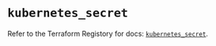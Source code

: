 # `kubernetes_secret`

Refer to the Terraform Registory for docs: [`kubernetes_secret`](https://registry.terraform.io/providers/hashicorp/kubernetes/2.21.0/docs/resources/secret).
